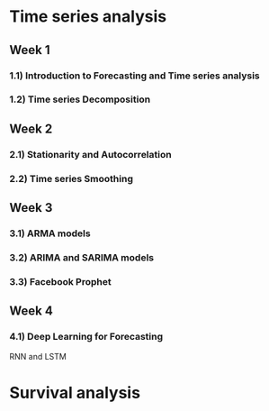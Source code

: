 # Time series analysis

## Week 1

### 1.1) Introduction to Forecasting and Time series analysis

### 1.2) Time series Decomposition

## Week 2

### 2.1) Stationarity and Autocorrelation

### 2.2) Time series Smoothing

## Week 3

### 3.1) ARMA models

### 3.2) ARIMA and SARIMA models

### 3.3) Facebook Prophet

## Week 4

### 4.1) Deep Learning for Forecasting 
RNN and LSTM


# Survival analysis



<!-- 1. [Prophet](#prophet) -->
<!-- 2. [Coursera: Specialized Models: Time Series and Survival Analysis](#coursera) -->

<!-- ## 1) <a id='prophet'></a>Prophet -->

<!-- Prophet playground obtained from [here](https://www.youtube.com/watch?v=KvLG1uTC-KU&list=LL&index=17) -->

<!-- ## 2) <a id='coursera'></a>Coursera: Specialized Models: Time Series and Survival Analysis -->

